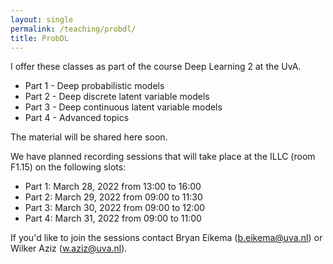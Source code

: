 ```yaml
---
layout: single
permalink: /teaching/probdl/
title: ProbDL
---
```


I offer these classes as part of the course Deep Learning 2 at the UvA.

* Part 1 - Deep probabilistic models 
* Part 2 - Deep discrete latent variable models 
* Part 3 - Deep continuous latent variable models
* Part 4 - Advanced topics

The material will be shared here soon. 

We have planned recording sessions that will take place at the ILLC (room F1.15) on the following slots:

* Part 1: March 28, 2022 from 13:00 to 16:00
* Part 2: March 29, 2022 from 09:00 to 11:30
* Part 3: March 30, 2022 from 09:00 to 12:00
* Part 4: March 31, 2022 from 09:00 to 11:00

If you'd like to join the sessions contact Bryan Eikema (b.eikema@uva.nl) or Wilker Aziz (w.aziz@uva.nl).

